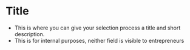 # Title
- This is where you can give your selection process a title and short description.
- This is for internal purposes, neither field is visible to entrepreneurs